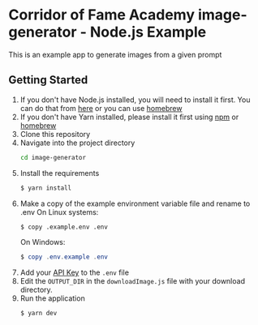 # Corridor of Fame Academy image-generator - Node.js Example

This is an example app to generate images from a given prompt

## Getting Started
1. If you don't have Node.js installed, you will need to install it first. You can do that from [here](https://nodejs.org/en) or you can use [homebrew](https://brew.sh/)
2. If you don't have Yarn installed, please install it first using [npm](https://classic.yarnpkg.com/en/docs/install) or [homebrew](https://formulae.brew.sh/formula/yarn)
3. Clone this repository
4. Navigate into the project directory
   ```bash
   cd image-generator
   ```
5. Install the requirements
   ```bash
   $ yarn install
   ```
6. Make a copy of the example environment variable file and rename to .env
   On Linux systems:
   ```bash
   $ copy .example.env .env
   ```
   On Windows:
   ```powershell
   $ copy .env.example .env
   ```
7. Add your [API Key](https://platform.openai.com/account/api-keys) to the `.env` file
8. Edit the `OUTPUT_DIR` in the `downloadImage.js` file with your download directory.
9. Run the application
   ```bash
   $ yarn dev
   ```